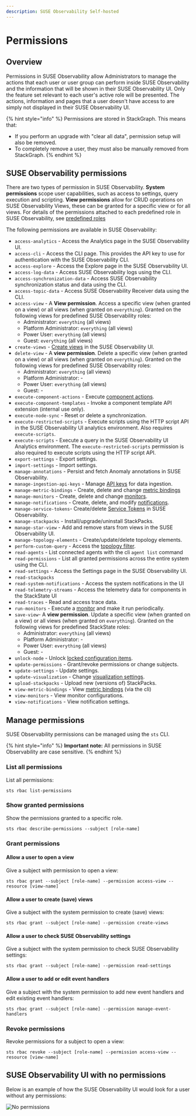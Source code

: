 ```yaml
---
description: SUSE Observability Self-hosted
---
```


# Permissions

## Overview

Permissions in SUSE Observability allow Administrators to manage the actions that each user or user group can perform inside SUSE Observability and the information that will be shown in their SUSE Observability UI. Only the feature set relevant to each user's active role will be presented. The actions, information and pages that a user doesn't have access to are simply not displayed in their SUSE Observability UI.

{% hint style="info" %}
Permissions are stored in StackGraph. This means that:

* If you perform an upgrade with "clear all data", permission setup will also be removed.
* To completely remove a user, they must also be manually removed from StackGraph.
{% endhint %}

## SUSE Observability permissions

There are two types of permission in SUSE Observability. **System permissions** scope user capabilities, such as access to settings, query execution and scripting. **View permissions** allow for CRUD operations on SUSE Observability Views, these can be granted for a specific view or for all views. For details of the permissions attached to each predefined role in SUSE Observability, see [predefined roles](/setup/security/rbac/rbac_roles.md#predefined-roles)

The following permissions are available in SUSE Observability:

* `access-analytics` - Access the Analytics page in the SUSE Observability UI.
* `access-cli` - Access the CLI page. This provides the API key to use for authentication with the SUSE Observability CLI.
* `access-explore` - Access the Explore page in the SUSE Observability UI.
* `access-log-data` - Access SUSE Observability logs using the CLI.
* `access-synchronization-data` - Access SUSE Observability synchronization status and data using the CLI.
* `access-topic-data` - Access SUSE Observability Receiver data using the CLI.
* `access-view` - A **View permission**. Access a specific view \(when granted on a view\) or all views \(when granted on `everything`\). Granted on the following views for predefined SUSE Observability roles:
  * Administrator: `everything` (all views)
  * Platform Administrator: `everything` (all views)
  * Power User: `everything` (all views)
  * Guest: `everything` (all views)
* `create-views` - [Create views](/use/views/k8s-custom-views.md) in the SUSE Observability UI.
* `delete-view` - A **view permission**. Delete a specific view \(when granted on a view\) or all views \(when granted on `everything`\). Granted on the following views for predefined SUSE Observability roles:
  * Administrator: `everything` (all views)
  * Platform Administrator: -
  * Power User: `everything` (all views)
  * Guest: -
* `execute-component-actions` - Execute [component actions](/use/views/k8s-topology-perspective.md#actions).
* `execute-component-templates` - Invoke a component template API extension \(internal use only\).
* `execute-node-sync` - Reset or delete a synchronization.
* `execute-restricted-scripts` - Execute scripts using the HTTP script API in the SUSE Observability UI analytics environment. Also requires `execute-scripts`.
* `execute-scripts` - Execute a query in the SUSE Observability UI Analytics environment. The `execute-restricted-scripts` permission is also required to execute scripts using the HTTP script API.
* `export-settings` - Export settings.
* `import-settings` - Import settings.
* `manage-annotations` - Persist and fetch Anomaly annotations in SUSE Observability.
* `manage-ingestion-api-keys` - Manage [API keys](/use/security/k8s-ingestion-api-keys.md) for data ingestion.
* `manage-metric-bindings` - Create, delete and change [metric bindings](/use/metrics/k8s-add-charts.md)
* `manage-monitors` - Create, delete and change [monitors](/use/alerting/k8s-monitors.md).
* `manage-notifications` - Create, delete, and modify [notifications](/use/alerting/notifications/configure.md).
* `manage-service-tokens`- Create/delete [Service Tokens](/use/security/k8s-service-tokens.md) in SUSE Observability.
* `manage-stackpacks` - Install/upgrade/uninstall StackPacks.
* `manage-star-view` - Add and remove stars from views in the SUSE Observability UI.
* `manage-topology-elements` - Create/update/delete topology elements.
* `perform-custom-query` - Access the [topology filter](/use/views/k8s-filters.md#filter-topology).
* `read-agents` - List connected agents with the cli `agent list` command
* `read-permissions` - List all granted permissions across the entire system using the CLI.
* `read-settings` - Access the Settings page in the SUSE Observability UI.
* `read-stackpacks`
* `read-system-notifications` - Access the system notifications in the UI
* `read-telemetry-streams` - Access the telemetry data for components in the StackState UI
* `read-traces` - Read and access trace data.
* `run-monitors` - Execute a [monitor](/use/alerting/k8s-monitors.md) and make it run periodically.
* `save-view`- A **view permission**. Update a specific view \(when granted on a view\) or all views \(when granted on `everything`\). Granted on the following views for predefined StackState roles:
  * Administrator: `everything` (all views)
  * Platform Administrator: -
  * Power User: `everything` (all views)
  * Guest: -
* `unlock-node` - Unlock [locked configuration items](/stackpacks/about-stackpacks.md#locked-configuration-items).
* `update-permissions` - Grant/revoke permissions or change subjects.
* `update-settings` - Update settings.
* `update-visualization` - Change [visualization settings](/use/views/k8s-topology-perspective.md#visualization-settings).
* `upload-stackpacks` - Upload new \(versions of\) StackPacks.
* `view-metric-bindings` - View [metric bindings](/use/metrics/k8s-add-charts.md) (via the cli)
* `view-monitors` - View monitor configurations.
* `view-notifications` - View notification settings.

## Manage permissions

SUSE Observability permissions can be managed using the `sts` CLI.

{% hint style="info" %}
**Important note:** All permissions in SUSE Observability are case sensitive.
{% endhint %}

### List all permissions

List all permissions:


```text
sts rbac list-permissions
```

### Show granted permissions

Show the permissions granted to a specific role.

```text
sts rbac describe-permissions --subject [role-name]
```

### Grant permissions

#### Allow a user to open a view

Give a subject with permission to open a view:


```text
sts rbac grant --subject [role-name] --permission access-view --resource [view-name]
```

#### Allow a user to create \(save\) views

Give a subject with the system permission to create \(save\) views:

```text
sts rbac grant --subject [role-name] --permission create-views
```

#### Allow a user to check SUSE Observability settings

Give a subject with the system permission to check SUSE Observability settings:


```text
sts rbac grant --subject [role-name] --permission read-settings
```

#### Allow a user to add or edit event handlers

Give a subject with the system permission to add new event handlers and edit existing event handlers:


```text
sts rbac grant --subject [role-name] --permission manage-event-handlers
```

### Revoke permissions

Revoke permissions for a subject to open a view:


```text
sts rbac revoke --subject [role-name] --permission access-view --resource [view-name]
```

## SUSE Observability UI with no permissions

Below is an example of how the SUSE Observability UI would look for a user without any permissions:

![No permissions](../../../.gitbook/assets/noperm.png)
